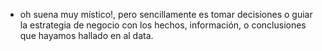 - oh suena muy místico!, pero sencillamente es tomar decisiones o guiar la estrategia de negocio con los hechos, información, o conclusiones que hayamos hallado en al data.